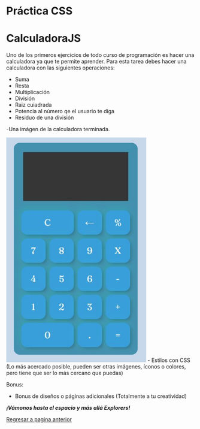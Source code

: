 # Práctica CSS

# CalculadoraJS


Uno de los primeros ejercicios de todo curso de programación es hacer una calculadora ya que te permite aprender. 
Para esta tarea debes hacer una calculadora con las siguientes operaciones:

- Suma 
- Resta 
- Multiplicación 
- División 
- Raiz cuiadrada 
- Potencia al número qe el usuario te diga 
- Residuo de una división 

-Una imágen de la calculadora terminada.

<img src="asserts/img/Calculadora.jpg" alt="SDLC" height="600px">
- Estilos con CSS (Lo más acercado posible, pueden ser otras imágenes, íconos o colores, pero tiene que ser lo más cercano que puedas)

Bonus:
- Bonus de diseños o páginas adicionales (Totalmente a tu creatividad)

***¡Vámonos hasta el espacio y más allá Explorers!***

<a href="https://github.com/ciloachamin/Launch-X-Latam" target="_self">Regresar a pagina anterior</a>
